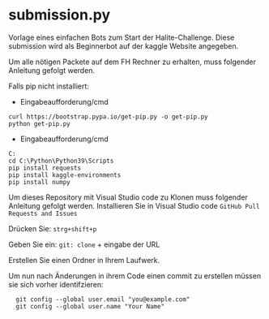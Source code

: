# submission.py

Vorlage eines einfachen Bots zum Start der Halite-Challenge. Diese submission wird als Beginnerbot auf der
kaggle Website angegeben.



Um alle nötigen Packete auf dem FH Rechner zu erhalten, muss folgender Anleitung gefolgt werden.

Falls pip nicht installiert:

- Eingabeaufforderung/cmd
```console
curl https://bootstrap.pypa.io/get-pip.py -o get-pip.py
python get-pip.py
```
- Eingabeaufforderung/cmd
```console
C:
cd C:\Python\Python39\Scripts
pip install requests
pip install kaggle-environments
pip install numpy
```

Um dieses Repository mit Visual Studio code zu Klonen muss folgender Anleitung gefolgt werden.
Installieren Sie in Visual Studio code ```GitHub Pull Requests and Issues```

Drücken Sie: ```strg+shift+p```

Geben Sie ein: ```git: clone``` + eingabe der URL

Erstellen Sie einen Ordner in Ihrem Laufwerk.

Um nun nach Änderungen in ihrem Code einen commit zu erstellen müssen sie sich vorher identifzieren:
```
  git config --global user.email "you@example.com"
  git config --global user.name "Your Name"
```
